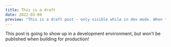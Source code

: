 ```yaml
---
title: This is a draft
date: 2022-03-09
preview: "This is a draft post - only visible while in dev mode. When this site is built, the draft won't be included. To publish this file, you'll have to move it out of the drafts directory."
---
```


This post is going to show up in a development environment, but won't be published when building for production!
